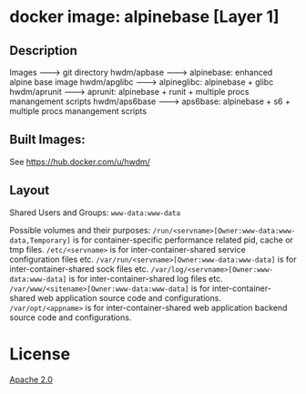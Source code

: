 # docker image: alpinebase [Layer 1]

## Description
Images        --->  git directory
hwdm/apbase   --->  alpinebase: enhanced alpine base image
hwdm/apglibc  --->  alpineglibc: alpinebase + glibc
hwdm/aprunit  --->  aprunit: alpinebase + runit + multiple procs manangement scripts
hwdm/aps6base --->  aps6base: alpinebase + s6 + multiple procs manangement scripts

## Built Images:
See https://hub.docker.com/u/hwdm/

## Layout

Shared Users and Groups: `www-data:www-data`

Possible volumes and their purposes:
`/run/<servname>[Owner:www-data:www-data,Temporary]` is for container-specific performance related pid, cache or tmp files.
`/etc/<servname>` is for inter-container-shared service configuration files etc.
`/var/run/<servname>[Owner:www-data:www-data]` is for inter-container-shared sock files etc.
`/var/log/<servname>[Owner:www-data:www-data]` is for inter-container-shared log files etc.
`/var/www/<sitename>[Owner:www-data:www-data]` is for inter-container-shared web application source code and configurations.
`/var/opt/<appname>` is for inter-container-shared web application backend source code and configurations.

# License
[Apache 2.0](https://www.tldrlegal.com/l/apache2)
